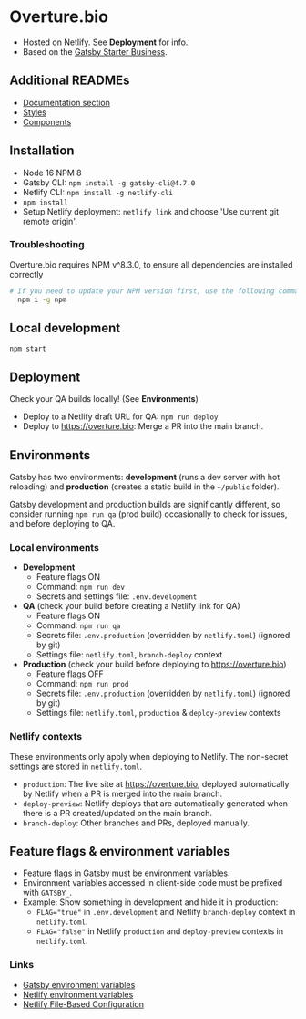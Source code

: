 # Overture.bio

- Hosted on Netlify. See **Deployment** for info.
- Based on the [Gatsby Starter Business](https://gatsby-starter-business.netlify.com).

## Additional READMEs

- [Documentation section](README-documentation.md)
- [Styles](src/styles/README.md)
- [Components](src/components/README.md)

## Installation

- Node 16 NPM 8
- Gatsby CLI: `npm install -g gatsby-cli@4.7.0`
- Netlify CLI: `npm install -g netlify-cli`
- `npm install`
- Setup Netlify deployment: `netlify link` and choose 'Use current git remote origin'.

### Troubleshooting

Overture.bio requires NPM v^8.3.0, to ensure all dependencies are installed correctly

```bash
# If you need to update your NPM version first, use the following command:
  npm i -g npm
```

## Local development

`npm start`

## Deployment

Check your QA builds locally! (See **Environments**)

- Deploy to a Netlify draft URL for QA: `npm run deploy`
- Deploy to <https://overture.bio>: Merge a PR into the main branch.

## Environments

Gatsby has two environments: **development** (runs a dev server with hot reloading) and **production** (creates a static build in the `~/public` folder).

Gatsby development and production builds are significantly different, so consider running `npm run qa` (prod build) occasionally to check for issues, and before deploying to QA.

### Local environments

- **Development**
  - Feature flags ON
  - Command: `npm run dev`
  - Secrets and settings file: `.env.development`
- **QA** (check your build before creating a Netlify link for QA)
  - Feature flags ON
  - Command: `npm run qa`
  - Secrets file: `.env.production` (overridden by `netlify.toml`) (ignored by git)
  - Settings file: `netlify.toml`, `branch-deploy` context
- **Production** (check your build before deploying to <https://overture.bio>)
  - Feature flags OFF
  - Command: `npm run prod`
  - Secrets file: `.env.production` (overridden by `netlify.toml`) (ignored by git)
  - Settings file: `netlify.toml`, `production` & `deploy-preview` contexts

### Netlify contexts

These environments only apply when deploying to Netlify. The non-secret settings are stored in `netlify.toml`.

- `production`: The live site at <https://overture.bio>, deployed automatically by Netlify when a PR is merged into the main branch.
- `deploy-preview`: Netlify deploys that are automatically generated when there is a PR created/updated on the main branch.
- `branch-deploy`: Other branches and PRs, deployed manually.

## Feature flags & environment variables

- Feature flags in Gatsby must be environment variables.
- Environment variables accessed in client-side code must be prefixed with `GATSBY_`.
- Example: Show something in development and hide it in production:
  - `FLAG="true"` in `.env.development` and Netlify `branch-deploy` context in `netlify.toml`.
  - `FLAG="false"` in Netlify `production` and `deploy-preview` contexts in `netlify.toml`.

### Links

- [Gatsby environment variables](https://www.gatsbyjs.com/docs/environment-variables/)
- [Netlify environment variables](https://docs.netlify.com/configure-builds/environment-variables/)
- [Netlify File-Based Configuration](https://docs.netlify.com/configure-builds/file-based-configuration/#sample-file)
